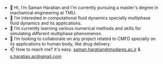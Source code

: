- 👋 Hi, I’m Saman Haratian and I'm currently pursuing a master's degree in machanical engineering at TMU.
- 👀 I’m interested in computational fluid dynamics specially multiphase fluid dynamics and its applications.
- 🌱 I’m currently learning various numerical methods and skills for simulating different multiphase phenomenon.
- 💞️ I’m looking to collaborate on any project related to CMFD specially on its applications to human body, like drug delivery.
- 📫 How to reach me? it's easy. saman.haratian@modares.ac.ir & s.haratian.ac@gmail.com

<!---
samanharatian/samanharatian is a ✨ special ✨ repository because its `README.md` (this file) appears on your GitHub profile.
You can click the Preview link to take a look at your changes.
--->
